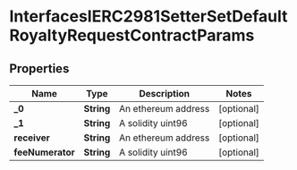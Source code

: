 

# InterfacesIERC2981SetterSetDefaultRoyaltyRequestContractParams


## Properties

| Name | Type | Description | Notes |
|------------ | ------------- | ------------- | -------------|
|**_0** | **String** | An ethereum address |  [optional] |
|**_1** | **String** | A solidity uint96 |  [optional] |
|**receiver** | **String** | An ethereum address |  [optional] |
|**feeNumerator** | **String** | A solidity uint96 |  [optional] |




